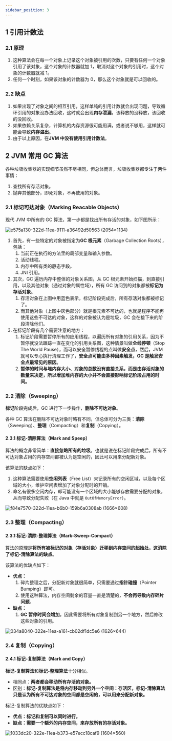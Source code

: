 ```yaml
---
sidebar_position: 3
---
```


## 1 引用计数法

### 2.1 原理

1. 这种算法会在每一个对象上记录这个对象被引用的次数，只要有任何一个对象引用了该对象，这个对象的计数器就加 1，取消对这个对象的引用时，这个对象的计数器就减 1。
2. 任何一个时刻，如果该对象的计数器为 0，那么这个对象就是可以回收的。

### 2.2 缺点

1. 如果出现了对象之间的相互引用，这样单纯的引用计数就会出现问题，导致循环引用的对象没办法回收，这时就会出现**内存泄漏**，该释放的没释放，该回收的没回收。
2. 如果依赖关系复杂，计算机的内存资源很可能用满，或者说不够用，这样就可能会导致**内存溢出**。
3. 由于以上原因，在**JVM 中没有使用引用计数法**。

## 2 JVM 常用 GC 算法

各种垃圾收集器的实现细节虽然不尽相同，但总体而言，垃圾收集器都专注于两件事情：

1. 查找所有存活对象。
2. 抛弃其他部分，即死对象，不再使用的对象。

### 2.1 标记可达对象（Marking Reacable Objects）

现代 JVM 中所有的 GC 算法，第一步都是找出所有存活的对象，如下图所示：

![e575a130-322d-11ea-9111-a36492d50563 (2054×1134)](https://notebook.grayson.top/media/202105//1621914623.3531394.png)

1. 首先，有一些特定的对象被指定为**GC 根元素**（Garbage Collection Roots），包括：
   1. 当前正在执行的方法里的局部变量和输入参数。
   2. 活动线程。
   3. 内存中所有类的静态字段。
   4. JNI 引用。
2. 其次，GC 遍历内存中整体的对象关系图，从 GC 根元素开始扫描，到直接引用，以及其他对象（通过对象的属性域），所有 GC 访问到的对象都被**标记为存活对象**。
   1. 存活对象在上图中用蓝色表示，标记阶段完成后，所有存活对象都被标记了。
   2. 而其他对象（上图中灰色部分）就是根元素不可达的，也就是程序不能再使用这些不可达的对象，这样的对象被认为是垃圾，GC 会在接下来的阶段清除他们。
3. 在标记阶段有几个需要注意的地方：
   1. 标记阶段需要暂停所有的应用线程，以遍历所有对象的引用关系，因为不暂停就没法跟踪一直在变化的引用关系图，这种情景叫做**全线停顿**（Stop The World Pause），而可以安全暂停线程的点叫做**安全点**，然后，JVM 就可以专心执行清理工作了，**安全点可能由多种因素触发，GC 是触发安全点最常见的原因**。
   2. **暂停的时间与堆内存大小、对象的总数没有直接关系，而是由存活对象的数量来决定，所以增加堆内存的大小并不会直接影响标记阶段占用的时间。**

### 2.2 清除（Sweeping）

**标记**阶段完成后，GC 进行下一步操作，**删除不可达对象**。

各种 GC 算法在删除不可达对象时略有不同，但总体可分为三类：**清除**（Sweeping）、**整理**（Compacting）和**复制**（Copying）。

#### 2.3.1 标记-清除算法（Mark and Speep）

算法的概念非常简单：**直接忽略所有的垃圾**。也就是说在标记阶段完成后，所有不可达对象占用的内存空间都被认为是空闲的，因此可以用来分配新对象。

该算法的缺点如下：

1. 这种算法需要使用**空闲列表**（Free List）来记录所有的空闲区域，以及每个区域的大小，维护空闲表增加了对象分配时的开销。
2. 命名有很多空闲内存，却可能没有一个区域的大小能够存放需要分配的对象，从而导致分配失败（在 Java 中就是 `OutOfMemoryError`）。

![f84e7570-322d-11ea-b6b0-159b6a0308ab (1666×608)](https://notebook.grayson.top/media/202105//1621914623.380117.png)

### 2.3 整理（Compacting）

#### 2.3.1 标记-清除-整理算法（Mark-Sweep-Compact）

算法的原理是**将所有被标记的对象（存活对象）迁移到内存空间的起始处，这消除了标记-清除算法的缺点**。

该算法的优缺点如下：

* **优点：**
  1. 碎片整理之后，分配新对象就很简单，只需要通过**指针碰撞**（Pointer Bumping）即可。
  2. 使用这种算法，内存空间剩余的容量一直是清楚的，**不会再导致内存碎片问题**。
* **缺点：**
  1. **GC 暂停时间会增加**，因此需要将所有对象复制到另一个地方，然后修改这些对象的引用。

![034a8040-322e-11ea-a161-cb02df1dc5e6 (1626×644)](https://notebook.grayson.top/media/202105//1621914623.4386532.png)

### 2.4 复制（Copying）

#### 2.4.1 标记-复制算法（Mark and Copy）

**标记-复制算法**和**标记-整理算法**十分相似。

* 相同点：**两者都会移动所有存活的对象。**
* 区别：**标记-复制算法是将内存移动到另外一个空间：存活区，标记-清除算法只是认为所有不可达对象的空间都是空闲的，可以用来分配新对象。**

标记-复制算法的优缺点如下：

* **优点：标记和复制可以同时进行。**
* **缺点：需要一个额外的内存空间，来存放所有的存活对象。**

![1033dc20-322e-11ea-b373-e57ecc18caf9 (1604×560)](https://notebook.grayson.top/media/202105//1621914623.4439304.png)

